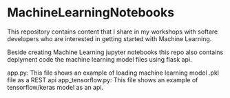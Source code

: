 # MachineLearningNotebooks
This repository contains content that I share in my workshops with softare developers who are interested in getting started with Machine Learning.

Beside creating Machine Learning jupyter notebooks this repo also contains deplyment code the machine learning model files using flask api.

app.py: This file shows an example of loading machine learning model .pkl file as a REST api
app_tensorflow.py: This file shows an example of tensorflow/keras model as an api.
